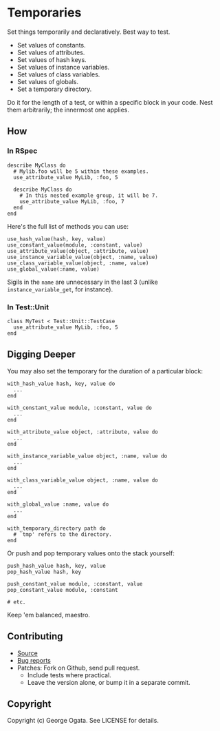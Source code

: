 # Temporaries

Set things temporarily and declaratively. Best way to test.

 * Set values of constants.
 * Set values of attributes.
 * Set values of hash keys.
 * Set values of instance variables.
 * Set values of class variables.
 * Set values of globals.
 * Set a temporary directory.

Do it for the length of a test, or within a specific block in your
code. Nest them arbitrarily; the innermost one applies.

## How

### In RSpec

    describe MyClass do
      # Mylib.foo will be 5 within these examples.
      use_attribute_value MyLib, :foo, 5

      describe MyClass do
        # In this nested example group, it will be 7.
        use_attribute_value MyLib, :foo, 7
      end
    end

Here's the full list of methods you can use:

    use_hash_value(hash, key, value)
    use_constant_value(module, :constant, value)
    use_attribute_value(object, :attribute, value)
    use_instance_variable_value(object, :name, value)
    use_class_variable_value(object, :name, value)
    use_global_value(:name, value)

Sigils in the `name` are unnecessary in the last 3 (unlike
`instance_variable_get`, for instance).

### In Test::Unit

    class MyTest < Test::Unit::TestCase
      use_attribute_value MyLib, :foo, 5
    end

## Digging Deeper

You may also set the temporary for the duration of a particular block:

    with_hash_value hash, key, value do
      ...
    end

    with_constant_value module, :constant, value do
      ...
    end

    with_attribute_value object, :attribute, value do
      ...
    end

    with_instance_variable_value object, :name, value do
      ...
    end

    with_class_variable_value object, :name, value do
      ...
    end

    with_global_value :name, value do
      ...
    end

    with_temporary_directory path do
      # `tmp' refers to the directory.
    end

Or push and pop temporary values onto the stack yourself:

    push_hash_value hash, key, value
    pop_hash_value hash, key

    push_constant_value module, :constant, value
    pop_constant_value module, :constant

    # etc.

Keep 'em balanced, maestro.

## Contributing

 * [Source](https://github.com/oggy/temporaries)
 * [Bug reports](https://github.com/oggy/temporaries/issues)
 * Patches: Fork on Github, send pull request.
   * Include tests where practical.
   * Leave the version alone, or bump it in a separate commit.

## Copyright

Copyright (c) George Ogata. See LICENSE for details.
